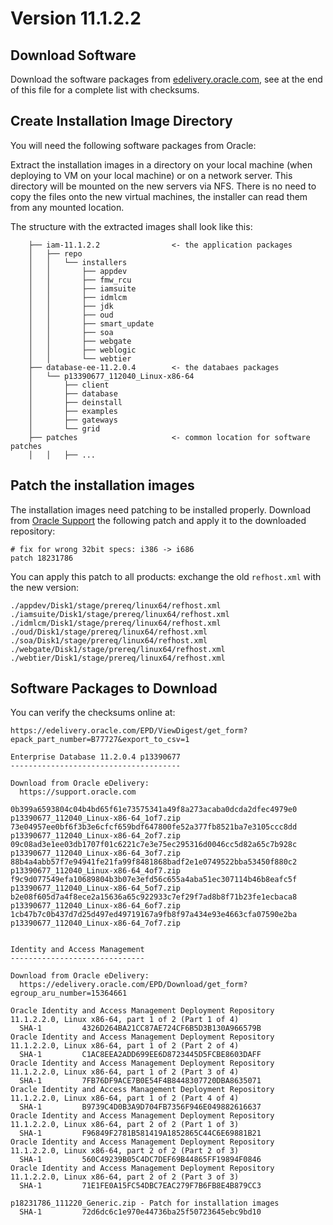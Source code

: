 # Version 11.1.2.2

## Download Software

Download the software packages from
[edelivery.oracle.com](https://edelivery.oracle.com/), see at the end
of this file for a complete list with checksums.


## Create Installation Image Directory

You will need the following software packages from Oracle:

Extract the installation images in a directory on your local machine (when
deploying to VM on your local machine) or on a network server. This
directory will be mounted on the new servers via NFS. There is no need
to copy the files onto the new virtual machines, the installer can read
them from any mounted location.

The structure with the extracted images shall look like this:

```
    ├── iam-11.1.2.2                <- the application packages
    │   ├── repo
    │   │   └── installers
    │   │       ├── appdev
    │   │       ├── fmw_rcu
    │   │       ├── iamsuite
    │   │       ├── idmlcm
    │   │       ├── jdk
    │   │       ├── oud
    │   │       ├── smart_update
    │   │       ├── soa
    │   │       ├── webgate
    │   │       ├── weblogic
    │   │       └── webtier
    ├── database-ee-11.2.0.4        <- the databaes packages
    │   └── p13390677_112040_Linux-x86-64
    │       ├── client
    │       ├── database
    │       ├── deinstall
    │       ├── examples
    │       ├── gateways
    │       └── grid
    ├── patches                     <- common location for software patches
    │   │   ├── ...
```

## Patch the installation images

The installation images need patching to be installed properly.
Download from [Oracle Support](https://support.oracl.com) the following
patch and apply it to the downloaded repository:

```
# fix for wrong 32bit specs: i386 -> i686
patch 18231786
```

You can apply this patch to all products: exchange the old `refhost.xml`
with the new version:

```
./appdev/Disk1/stage/prereq/linux64/refhost.xml
./iamsuite/Disk1/stage/prereq/linux64/refhost.xml
./idmlcm/Disk1/stage/prereq/linux64/refhost.xml
./oud/Disk1/stage/prereq/linux64/refhost.xml
./soa/Disk1/stage/prereq/linux64/refhost.xml
./webgate/Disk1/stage/prereq/linux64/refhost.xml
./webtier/Disk1/stage/prereq/linux64/refhost.xml
```



## Software Packages to Download 

You can verify the checksums online at:

```
https://edelivery.oracle.com/EPD/ViewDigest/get_form?epack_part_number=B77727&export_to_csv=1
```

```
Enterprise Database 11.2.0.4 p13390677
--------------------------------------

Download from Oracle eDelivery:
  https://support.oracle.com

0b399a6593804c04b4bd65f61e73575341a49f8a273acaba0dcda2dfec4979e0  p13390677_112040_Linux-x86-64_1of7.zip
73e04957ee0bf6f3b3e6cfcf659bdf647800fe52a377fb8521ba7e3105ccc8dd  p13390677_112040_Linux-x86-64_2of7.zip
09c08ad3e1ee03db1707f01c6221c7e3e75ec295316d0046cc5d82a65c7b928c  p13390677_112040_Linux-x86-64_3of7.zip
88b4a4abb57f7e94941fe21fa99f8481868badf2e1e0749522bba53450f880c2  p13390677_112040_Linux-x86-64_4of7.zip
f9c9d077549efa10689804b3b07e3efd56c655a4aba51ec307114b46b8eafc5f  p13390677_112040_Linux-x86-64_5of7.zip
b2e08f605d7a4f8ece2a15636a65c922933c7ef29f7ad8b8f71b23fe1ecbaca8  p13390677_112040_Linux-x86-64_6of7.zip
1cb47b7c0b437d7d25d497ed49719167a9fb8f97a434e93e4663cfa07590e2ba  p13390677_112040_Linux-x86-64_7of7.zip


Identity and Access Management
------------------------------

Download from Oracle eDelivery:
  https://edelivery.oracle.com/EPD/Download/get_form?egroup_aru_number=15364661

Oracle Identity and Access Management Deployment Repository 11.1.2.2.0, Linux x86-64, part 1 of 2 (Part 1 of 4)
  SHA-1         4326D264BA21CC87AE724CF6B5D3B130A966579B
Oracle Identity and Access Management Deployment Repository 11.1.2.2.0, Linux x86-64, part 1 of 2 (Part 2 of 4)
  SHA-1         C1AC8EEA2ADD699EE6D8723445D5FCBE8603DAFF
Oracle Identity and Access Management Deployment Repository 11.1.2.2.0, Linux x86-64, part 1 of 2 (Part 3 of 4)
  SHA-1         7FB76DF9ACE7B0E54F4B8448307720DBA8635071
Oracle Identity and Access Management Deployment Repository 11.1.2.2.0, Linux x86-64, part 1 of 2 (Part 4 of 4)
  SHA-1         B9739C4D0B3A9D704FB7356F946E049882616637
Oracle Identity and Access Management Deployment Repository 11.1.2.2.0, Linux x86-64, part 2 of 2 (Part 1 of 3)
  SHA-1         F96849F2781B581419A1852865C44C6E69881B21
Oracle Identity and Access Management Deployment Repository 11.1.2.2.0, Linux x86-64, part 2 of 2 (Part 2 of 3)
  SHA-1         560C49239B05C4DC7DEF69B44865FF19894F0846
Oracle Identity and Access Management Deployment Repository 11.1.2.2.0, Linux x86-64, part 2 of 2 (Part 3 of 3)
  SHA-1         71E1FE0A15FC54DBC7EAC279F7B6FB8E4B879CC3

p18231786_111220_Generic.zip - Patch for installation images
  SHA-1         72d6dc6c1e970e44736ba25f50723645ebc9bd10
```

